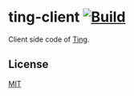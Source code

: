 # ting-client [![Build](https://github.com/ting-app/ting-client/actions/workflows/build.yml/badge.svg?branch=main)](https://github.com/ting-app/ting-client/actions/workflows/build.yml)
Client side code of [Ting](https://ting.dekiru.app).

## License
[MIT](LICENSE)
